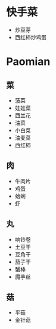 # 快手菜

- 炒豆芽
- 西红柿炒鸡蛋


# Paomian

## 菜
- 菠菜
- 娃娃菜
- 西兰花
- 油菜
- 小白菜
- 油麦菜
- 西红柿

## 肉
- 牛肉片
- 鸡蛋
- 蛤蜊
- 虾

## 丸
- 响铃卷
- 土豆干
- 豆角干
- 茄子干
- 蟹棒
- 魔芋丝

## 菇
- 平菇
- 金针菇
